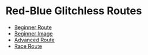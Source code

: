 # Red-Blue Glitchless Routes

* [Beginner Route](beginner-route/)
* [Beginner Image](beginner-image/)
* [Advanced Route](advanced-route/)
* [Race Route](race-route/)
